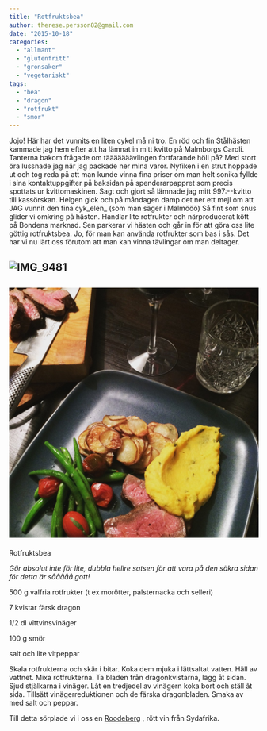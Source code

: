 ```yaml
---
title: "Rotfruktsbea"
author: therese.persson82@gmail.com
date: "2015-10-18"
categories: 
  - "allmant"
  - "glutenfritt"
  - "gronsaker"
  - "vegetariskt"
tags: 
  - "bea"
  - "dragon"
  - "rotfrukt"
  - "smor"
---
```


Jojo! Här har det vunnits en liten cykel må ni tro. En röd och fin Stålhästen kammade jag hem efter att ha lämnat in mitt kvitto på Malmborgs Caroli. Tanterna bakom frågade om tääääääävlingen fortfarande höll på? Med stort öra lussnade jag när jag packade ner mina varor. Nyfiken i en strut hoppade ut och tog reda på att man kunde vinna fina priser om man helt sonika fyllde i sina kontaktuppgifter på baksidan på spenderarpappret som precis spottats ur kvittomaskinen. Sagt och gjort så lämnade jag mitt 997:--kvitto till kassörskan. Helgen gick och på måndagen damp det ner ett mejl om att JAG vunnit den fina cyk_elen_ (som man säger i Malmööö) Så fint som snus glider vi omkring på hästen. Handlar lite rotfrukter och närproducerat kött på Bondens marknad. Sen parkerar vi hästen och går in för att göra oss lite göttig rotfruktsbea. Jo, för man kan använda rotfrukter som bas i sås. Det har vi nu lärt oss förutom att man kan vinna tävlingar om man deltager.

## ![IMG_9481](/static/img/IMG_9481)

## ![IMG_9564](/static/img/IMG_9564-1020x1020.jpg) 
Rotfruktsbea

_Gör absolut inte för lite, dubbla hellre satsen för att vara på den säkra sidan för detta är sååååå gott!_

500 g valfria rotfrukter (t ex morötter, palsternacka och selleri)

7 kvistar färsk dragon

1/2 dl vittvinsvinäger

100 g smör

salt och lite vitpeppar

Skala rotfrukterna och skär i bitar. Koka dem mjuka i lättsaltat vatten. Häll av vattnet. Mixa rotfrukterna. Ta bladen från dragonkvistarna, lägg åt sidan. Sjud stjälkarna i vinäger. Låt en tredjedel av vinägern koka bort och ställ åt sida. Tillsätt vinägerreduktionen och de färska dragonbladen. Smaka av med salt och peppar.

Till detta sörplade vi i oss en [Roodeberg](https://www.systembolaget.se/dryck/roda-viner/roodeberg-745101) , rött vin från Sydafrika.
